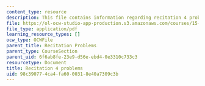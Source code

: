 ```yaml
---
content_type: resource
description: This file contains information regarding recitation 4 problems.
file: https://ol-ocw-studio-app-production.s3.amazonaws.com/courses/15-053-optimization-methods-in-management-science-spring-2013/98c390774ca4fa6000318e40a7309c3b_MIT15_053S13_rec04.pdf
file_type: application/pdf
learning_resource_types: []
ocw_type: OCWFile
parent_title: Recitation Problems
parent_type: CourseSection
parent_uid: 6f6ab8fe-23e9-d56e-ebd4-0e3310c733c3
resourcetype: Document
title: Recitation 4 problems
uid: 98c39077-4ca4-fa60-0031-8e40a7309c3b
---
```

